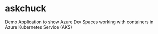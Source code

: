 # askchuck
Demo Application to show Azure Dev Spaces working with containers in Azure Kubernetes Service (AKS)
